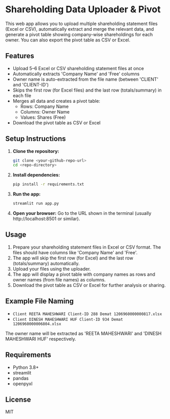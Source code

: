 # Shareholding Data Uploader & Pivot

This web app allows you to upload multiple shareholding statement files (Excel or CSV), automatically extract and merge the relevant data, and generate a pivot table showing company-wise shareholdings for each owner. You can also export the pivot table as CSV or Excel.

## Features
- Upload 5–6 Excel or CSV shareholding statement files at once
- Automatically extracts 'Company Name' and 'Free' columns
- Owner name is auto-extracted from the file name (between 'CLIENT' and 'CLIENT-ID')
- Skips the first row (for Excel files) and the last row (totals/summary) in each file
- Merges all data and creates a pivot table:
  - Rows: Company Name
  - Columns: Owner Name
  - Values: Shares (Free)
- Download the pivot table as CSV or Excel

## Setup Instructions
1. **Clone the repository:**
   ```bash
   git clone <your-github-repo-url>
   cd <repo-directory>
   ```
2. **Install dependencies:**
   ```bash
   pip install -r requirements.txt
   ```
3. **Run the app:**
   ```bash
   streamlit run app.py
   ```
4. **Open your browser:**
   Go to the URL shown in the terminal (usually http://localhost:8501 or similar).

## Usage
1. Prepare your shareholding statement files in Excel or CSV format. The files should have columns like 'Company Name' and 'Free'.
2. The app will skip the first row (for Excel) and the last row (totals/summary) automatically.
3. Upload your files using the uploader.
4. The app will display a pivot table with company names as rows and owner names (from file names) as columns.
5. Download the pivot table as CSV or Excel for further analysis or sharing.

## Example File Naming
- `Client REETA MAHESHWARI Client-ID 288 Demat 1206960000000817.xlsx`
- `Client DINESH MAHESHWARI HUF Client-ID 934 Demat 1206960000006804.xlsx`

The owner name will be extracted as 'REETA MAHESHWARI' and 'DINESH MAHESHWARI HUF' respectively.

## Requirements
- Python 3.8+
- streamlit
- pandas
- openpyxl

## License
MIT 